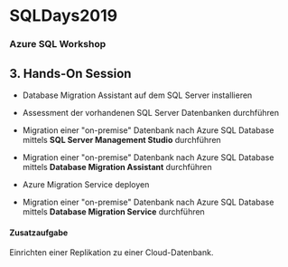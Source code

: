# SQLDays2019
### Azure SQL Workshop

## 3. **Hands-On Session**

- Database Migration Assistant auf dem SQL Server installieren
- Assessment der vorhandenen SQL Server Datenbanken durchführen
- Migration einer "on-premise" Datenbank nach Azure SQL Database mittels **SQL Server Management Studio** durchführen
- Migration einer "on-premise" Datenbank nach Azure SQL Database mittels **Database Migration Assistant** durchführen

- Azure Migration Service deployen
- Migration einer "on-premise" Datenbank nach Azure SQL Database mittels **Database Migration Service** durchführen

#### Zusatzaufgabe
Einrichten einer Replikation zu einer Cloud-Datenbank.
